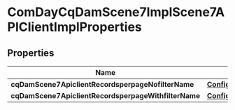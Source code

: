 
# ComDayCqDamScene7ImplScene7APIClientImplProperties

## Properties
Name | Type | Description | Notes
------------ | ------------- | ------------- | -------------
**cqDamScene7ApiclientRecordsperpageNofilterName** | [**ConfigNodePropertyInteger**](ConfigNodePropertyInteger.md) |  |  [optional]
**cqDamScene7ApiclientRecordsperpageWithfilterName** | [**ConfigNodePropertyInteger**](ConfigNodePropertyInteger.md) |  |  [optional]




